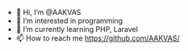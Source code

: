 - 👋 Hi, I’m @AAKVAS
- 👀 I’m interested in programming
- 🌱 I’m currently learning PHP, Laravel
- 📫 How to reach me https://github.com/AAKVAS/

<!---
AAKVAS/AAKVAS is a ✨ special ✨ repository because its `README.md` (this file) appears on your GitHub profile.
You can click the Preview link to take a look at your changes.
--->
